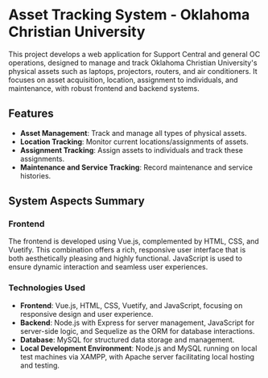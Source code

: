 # Asset Tracking System - Oklahoma Christian University

This project develops a web application for Support Central and general OC operations, designed to manage and track Oklahoma Christian University's physical assets such as laptops, projectors, routers, and air conditioners. It focuses on asset acquisition, location, assignment to individuals, and maintenance, with robust frontend and backend systems.

## Features

- **Asset Management**: Track and manage all types of physical assets.
- **Location Tracking**: Monitor current locations/assignments of assets.
- **Assignment Tracking**: Assign assets to individuals and track these assignments.
- **Maintenance and Service Tracking**: Record maintenance and service histories.

## System Aspects Summary

### Frontend

The frontend is developed using Vue.js, complemented by HTML, CSS, and Vuetify. This combination offers a rich, responsive user interface that is both aesthetically pleasing and highly functional. JavaScript is used to ensure dynamic interaction and seamless user experiences.


### Technologies Used

- **Frontend**: Vue.js, HTML, CSS, Vuetify, and JavaScript, focusing on responsive design and user experience.
- **Backend**: Node.js with Express for server management, JavaScript for server-side logic, and Sequelize as the ORM for database interactions.
- **Database**: MySQL for structured data storage and management.
- **Local Development Environment**: Node.js and MySQL running on local test machines via XAMPP, with Apache server facilitating local hosting and testing.

